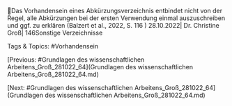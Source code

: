 Das Vorhandensein eines Abkürzungsverzeichnis entbindet nicht von der 
Regel, alle Abkürzungen bei der ersten Verwendung einmal auszuschreiben 
und ggf. zu erklären
(Balzert et al., 2022, S. 116 )
28.10.2022| Dr. Christine Groß| 146Sonstige Verzeichnisse

   Tags & Topics:
   #Vorhandensein

[Previous: #Grundlagen des wissenschaftlichen Arbeitens_Groß_281022_64](Grundlagen des wissenschaftlichen Arbeitens_Groß_281022_64.md)

[Next: #Grundlagen des wissenschaftlichen Arbeitens_Groß_281022_64](Grundlagen des wissenschaftlichen Arbeitens_Groß_281022_64.md)